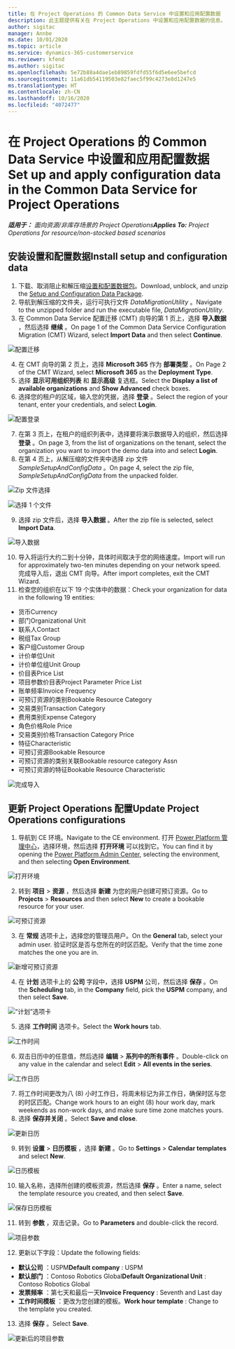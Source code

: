 ```yaml
---
title: 在 Project Operations 的 Common Data Service 中设置和应用配置数据
description: 此主题提供有关在 Project Operations 中设置和应用配置数据的信息。
author: sigitac
manager: Annbe
ms.date: 10/01/2020
ms.topic: article
ms.service: dynamics-365-customerservice
ms.reviewer: kfend
ms.author: sigitac
ms.openlocfilehash: 5e72b88a4dae1eb89859fdfd55f6d5e6ee5befcd
ms.sourcegitcommit: 11a61db54119503e82faec5f99c4273e8d1247e5
ms.translationtype: HT
ms.contentlocale: zh-CN
ms.lasthandoff: 10/16/2020
ms.locfileid: "4072477"
---
```

# <a name="set-up-and-apply-configuration-data-in-the-common-data-service-for-project-operations"></a><span data-ttu-id="7aaa8-103">在 Project Operations 的 Common Data Service 中设置和应用配置数据</span><span class="sxs-lookup"><span data-stu-id="7aaa8-103">Set up and apply configuration data in the Common Data Service for Project Operations</span></span>

<span data-ttu-id="7aaa8-104">_**适用于：** 面向资源/非库存场景的 Project Operations_</span><span class="sxs-lookup"><span data-stu-id="7aaa8-104">_**Applies To:** Project Operations for resource/non-stocked based scenarios_</span></span>

## <a name="install-setup-and-configuration-data"></a><span data-ttu-id="7aaa8-105">安装设置和配置数据</span><span class="sxs-lookup"><span data-stu-id="7aaa8-105">Install setup and configuration data</span></span>

1. <span data-ttu-id="7aaa8-106">下载、取消阻止和解压缩[设置和配置数据包](https://download.microsoft.com/download/1/3/4/1349369c-6209-42b7-b3b4-5be0e67cacd8/ProjOpsSampleSetupData-%20Integrated%20UR1.zip)。</span><span class="sxs-lookup"><span data-stu-id="7aaa8-106">Download, unblock, and unzip the [Setup and Configuration Data Package](https://download.microsoft.com/download/1/3/4/1349369c-6209-42b7-b3b4-5be0e67cacd8/ProjOpsSampleSetupData-%20Integrated%20UR1.zip).</span></span>
2. <span data-ttu-id="7aaa8-107">导航到解压缩的文件夹，运行可执行文件 *DataMigrationUtility* 。</span><span class="sxs-lookup"><span data-stu-id="7aaa8-107">Navigate to the unzipped folder and run the executable file, *DataMigrationUtility*.</span></span>
3. <span data-ttu-id="7aaa8-108">在 Common Data Service 配置迁移 (CMT) 向导的第 1 页上，选择 **导入数据** ，然后选择 **继续** 。</span><span class="sxs-lookup"><span data-stu-id="7aaa8-108">On page 1 of the Common Data Service Configuration Migration (CMT) Wizard, select **Import Data** and then select **Continue**.</span></span>

![配置迁移](./media/1ConfigurationMigration.png)

4. <span data-ttu-id="7aaa8-110">在 CMT 向导的第 2 页上，选择 **Microsoft 365** 作为 **部署类型** 。</span><span class="sxs-lookup"><span data-stu-id="7aaa8-110">On Page 2 of the CMT Wizard, select **Microsoft 365** as the **Deployment Type**.</span></span>
5. <span data-ttu-id="7aaa8-111">选择 **显示可用组织列表** 和 **显示高级** 复选框。</span><span class="sxs-lookup"><span data-stu-id="7aaa8-111">Select the **Display a list of available organizations** and **Show Advanced** check boxes.</span></span>
6. <span data-ttu-id="7aaa8-112">选择您的租户的区域，输入您的凭据，选择 **登录** 。</span><span class="sxs-lookup"><span data-stu-id="7aaa8-112">Select the region of your tenant, enter your credentials, and select **Login**.</span></span>

![配置登录](./media/2ConfigurationSignin.png)

7. <span data-ttu-id="7aaa8-114">在第 3 页上，在租户的组织列表中，选择要将演示数据导入的组织，然后选择 **登录** 。</span><span class="sxs-lookup"><span data-stu-id="7aaa8-114">On page 3, from the list of organizations on the tenant, select the organization you want to import the demo data into and select **Login**.</span></span>
8. <span data-ttu-id="7aaa8-115">在第 4 页上，从解压缩的文件夹中选择 zip 文件 *SampleSetupAndConfigData* 。</span><span class="sxs-lookup"><span data-stu-id="7aaa8-115">On page 4, select the zip file, *SampleSetupAndConfigData* from the unpacked folder.</span></span>

![Zip 文件选择](./media/3ZipFile.png)

![选择 1 个文件](./media/4SelectAFile.png)

9. <span data-ttu-id="7aaa8-118">选择 zip 文件后，选择 **导入数据** 。</span><span class="sxs-lookup"><span data-stu-id="7aaa8-118">After the zip file is selected, select **Import Data**.</span></span>

![导入数据](./media/5ImportData.png)

10. <span data-ttu-id="7aaa8-120">导入将运行大约二到十分钟，具体时间取决于您的网络速度。</span><span class="sxs-lookup"><span data-stu-id="7aaa8-120">Import will run for approximately two-ten minutes depending on your network speed.</span></span> <span data-ttu-id="7aaa8-121">完成导入后，退出 CMT 向导。</span><span class="sxs-lookup"><span data-stu-id="7aaa8-121">After import completes, exit the CMT Wizard.</span></span> 
11. <span data-ttu-id="7aaa8-122">检查您的组织在以下 19 个实体中的数据：</span><span class="sxs-lookup"><span data-stu-id="7aaa8-122">Check your organization for data in the following 19 entities:</span></span>

  - <span data-ttu-id="7aaa8-123">货币</span><span class="sxs-lookup"><span data-stu-id="7aaa8-123">Currency</span></span>
  - <span data-ttu-id="7aaa8-124">部门</span><span class="sxs-lookup"><span data-stu-id="7aaa8-124">Organizational Unit</span></span>
  - <span data-ttu-id="7aaa8-125">联系人​​</span><span class="sxs-lookup"><span data-stu-id="7aaa8-125">Contact</span></span>
  - <span data-ttu-id="7aaa8-126">税组</span><span class="sxs-lookup"><span data-stu-id="7aaa8-126">Tax Group</span></span>
  - <span data-ttu-id="7aaa8-127">客户组</span><span class="sxs-lookup"><span data-stu-id="7aaa8-127">Customer Group</span></span>
  - <span data-ttu-id="7aaa8-128">计价单位</span><span class="sxs-lookup"><span data-stu-id="7aaa8-128">Unit</span></span>
  - <span data-ttu-id="7aaa8-129">计价单位组</span><span class="sxs-lookup"><span data-stu-id="7aaa8-129">Unit Group</span></span>
  - <span data-ttu-id="7aaa8-130">价目表</span><span class="sxs-lookup"><span data-stu-id="7aaa8-130">Price List</span></span>
  - <span data-ttu-id="7aaa8-131">项目参数价目表</span><span class="sxs-lookup"><span data-stu-id="7aaa8-131">Project Parameter Price List</span></span>
  - <span data-ttu-id="7aaa8-132">账单频率</span><span class="sxs-lookup"><span data-stu-id="7aaa8-132">Invoice Frequency</span></span>
  - <span data-ttu-id="7aaa8-133">可预订资源的类别</span><span class="sxs-lookup"><span data-stu-id="7aaa8-133">Bookable Resource Category</span></span>
  - <span data-ttu-id="7aaa8-134">交易类别</span><span class="sxs-lookup"><span data-stu-id="7aaa8-134">Transaction Category</span></span>
  - <span data-ttu-id="7aaa8-135">费用类别</span><span class="sxs-lookup"><span data-stu-id="7aaa8-135">Expense Category</span></span>
  - <span data-ttu-id="7aaa8-136">角色价格</span><span class="sxs-lookup"><span data-stu-id="7aaa8-136">Role Price</span></span>
  - <span data-ttu-id="7aaa8-137">交易类别价格</span><span class="sxs-lookup"><span data-stu-id="7aaa8-137">Transaction Category Price</span></span>
  - <span data-ttu-id="7aaa8-138">特征</span><span class="sxs-lookup"><span data-stu-id="7aaa8-138">Characteristic</span></span>
  - <span data-ttu-id="7aaa8-139">可预订资源</span><span class="sxs-lookup"><span data-stu-id="7aaa8-139">Bookable Resource</span></span>
  - <span data-ttu-id="7aaa8-140">可预订资源的类别关联</span><span class="sxs-lookup"><span data-stu-id="7aaa8-140">Bookable resource category Assn</span></span>
  - <span data-ttu-id="7aaa8-141">可预订资源的特征</span><span class="sxs-lookup"><span data-stu-id="7aaa8-141">Bookable Resource Characteristic</span></span>

![完成导入](./media/6CompleteImport.png)

## <a name="update-project-operations-configurations"></a><span data-ttu-id="7aaa8-143">更新 Project Operations 配置</span><span class="sxs-lookup"><span data-stu-id="7aaa8-143">Update Project Operations configurations</span></span>

1. <span data-ttu-id="7aaa8-144">导航到 CE 环境。</span><span class="sxs-lookup"><span data-stu-id="7aaa8-144">Navigate to the CE environment.</span></span> <span data-ttu-id="7aaa8-145">打开 [Power Platform 管理中心](https://admin.powerplatform.microsoft.com/environments)，选择环境，然后选择 **打开环境** 可以找到它。</span><span class="sxs-lookup"><span data-stu-id="7aaa8-145">You can find it by opening the [Power Platform Admin Center](https://admin.powerplatform.microsoft.com/environments), selecting the environment, and then selecting **Open Environment**.</span></span> 

![打开环境](./media/7OpenEnvironment.png)

2. <span data-ttu-id="7aaa8-147">转到 **项目** > **资源** ，然后选择 **新建** 为您的用户创建可预订资源。</span><span class="sxs-lookup"><span data-stu-id="7aaa8-147">Go to **Projects** > **Resources** and then select **New** to create a bookable resource for your user.</span></span>

![可预订资源](./media/8BookableResources.png)

3. <span data-ttu-id="7aaa8-149">在 **常规** 选项卡上，选择您的管理员用户。</span><span class="sxs-lookup"><span data-stu-id="7aaa8-149">On the **General** tab, select your admin user.</span></span> <span data-ttu-id="7aaa8-150">验证时区是否与您所在的时区匹配。</span><span class="sxs-lookup"><span data-stu-id="7aaa8-150">Verify that the time zone matches the one you are in.</span></span> 

![新增可预订资源](./media/9NewBookableResource.png)

4. <span data-ttu-id="7aaa8-152">在 **计划** 选项卡上的 **公司** 字段中，选择 **USPM** 公司，然后选择 **保存** 。</span><span class="sxs-lookup"><span data-stu-id="7aaa8-152">On the **Scheduling** tab, in the **Company** field, pick the **USPM** company, and then select **Save**.</span></span> 

![“计划”选项卡](./media/10SchedulingTab.png)

5. <span data-ttu-id="7aaa8-154">选择 **工作时间** 选项卡。</span><span class="sxs-lookup"><span data-stu-id="7aaa8-154">Select the **Work hours** tab.</span></span>  

![工作时间](./media/11WorkHours.png)

6. <span data-ttu-id="7aaa8-156">双击日历中的任意值，然后选择 **编辑** > **系列中的所有事件** 。</span><span class="sxs-lookup"><span data-stu-id="7aaa8-156">Double-click on any value in the calendar and select **Edit** > **All events in the series**.</span></span> 

![工作日历](./media/12WorkCalendar.png)

7. <span data-ttu-id="7aaa8-158">将工作时间更改为八 (8) 小时工作日，将周末标记为非工作日，确保时区与您的时区匹配。</span><span class="sxs-lookup"><span data-stu-id="7aaa8-158">Change work hours to an eight (8) hour work day, mark weekends as non-work days, and make sure time zone matches yours.</span></span> 
8. <span data-ttu-id="7aaa8-159">选择 **保存并关闭** 。</span><span class="sxs-lookup"><span data-stu-id="7aaa8-159">Select **Save and close**.</span></span>

![更新日历](./media/13UpdateCalendar.png)

9. <span data-ttu-id="7aaa8-161">转到 **设置** > **日历模板** ，选择 **新建** 。</span><span class="sxs-lookup"><span data-stu-id="7aaa8-161">Go to **Settings** > **Calendar templates** and select **New**.</span></span>
 
 ![日历模板](./media/14CalendarTemplates.png)
 
 10. <span data-ttu-id="7aaa8-163">输入名称，选择所创建的模板资源，然后选择 **保存** 。</span><span class="sxs-lookup"><span data-stu-id="7aaa8-163">Enter a name, select the template resource you created, and then select **Save**.</span></span> 
 
 ![保存日历模板](./media/15SaveCalendarTemplate.png)
 
 11. <span data-ttu-id="7aaa8-165">转到 **参数** ，双击记录。</span><span class="sxs-lookup"><span data-stu-id="7aaa8-165">Go to **Parameters** and double-click the record.</span></span> 
 
 ![项目参数](./media/16ProjectParameters.png)
 
12. <span data-ttu-id="7aaa8-167">更新以下字段：</span><span class="sxs-lookup"><span data-stu-id="7aaa8-167">Update the following fields:</span></span>

 - <span data-ttu-id="7aaa8-168">**默认公司** ：USPM</span><span class="sxs-lookup"><span data-stu-id="7aaa8-168">**Default company** : USPM</span></span>
 - <span data-ttu-id="7aaa8-169">**默认部门** ：Contoso Robotics Global</span><span class="sxs-lookup"><span data-stu-id="7aaa8-169">**Default Organizational Unit** : Contoso Robotics Global</span></span>
 - <span data-ttu-id="7aaa8-170">**发票频率** ：第七天和最后一天</span><span class="sxs-lookup"><span data-stu-id="7aaa8-170">**Invoice Frequency** : Seventh and Last day</span></span>
 - <span data-ttu-id="7aaa8-171">**工作时间模板** ：更改为您创建的模板。</span><span class="sxs-lookup"><span data-stu-id="7aaa8-171">**Work hour template** : Change to the template you created.</span></span>

13. <span data-ttu-id="7aaa8-172">选择 **保存** 。</span><span class="sxs-lookup"><span data-stu-id="7aaa8-172">Select **Save**.</span></span> 

![更新后的项目参数](./media/17UpdatedProjectParameters.png)
